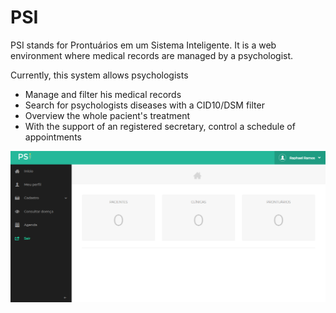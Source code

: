 # PSI

PSI stands for Prontuários em um Sistema Inteligente. It is a web environment where medical records are managed by a psychologist.

Currently, this system allows psychologists

* Manage and filter his medical records
* Search for psychologists diseases with a CID10/DSM filter
* Overview the whole pacient's treatment
* With the support of an registered secretary, control a schedule of appointments

![Sistema PSI](./src/assets/images/dashboard.png)


